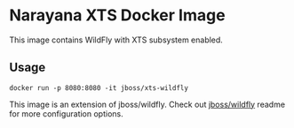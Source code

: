 # Narayana XTS Docker Image

This image contains WildFly with XTS subsystem enabled.

## Usage

    docker run -p 8080:8080 -it jboss/xts-wildfly

This image is an extension of jboss/wildfly. Check out [jboss/wildfly](https://github.com/jboss-dockerfiles/wildfly) readme for more configuration options.